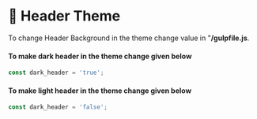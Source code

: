 # 🧢 Header Theme

To change Header Background in the theme change value in "**/gulpfile.js**.

#### To make dark header in the theme change given below

```javascript
const dark_header = 'true';
```

#### To make light header in the theme change given below

```javascript
const dark_header = 'false';
```
